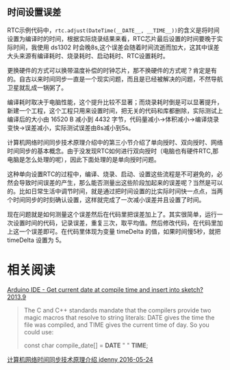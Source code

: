 ## 时间设置误差

RTC示例代码中，`rtc.adjust(DateTime(__DATE__, __TIME__))`的含义是将时间设置为编译时的时间，根据实际烧录结果来看，RTC芯片最后设置的时间要晚于实际时间，我使用 ds1302 时会晚8s,这个误差会随着时间流逝而加大，这其中误差大头来源有编译耗时、烧录耗时、启动耗时、RTC设置耗时。

更换硬件的方式可以换带温度补偿的时钟芯片，那不换硬件的方式呢？肯定是有的。自古以来时间同步一直是一个现实问题，而且是已经被解决的问题，不然导航卫星就乱成一锅粥了。

编译耗时取决于电脑性能，这个提升比较不显著；而烧录耗时倒是可以显著提升，新建一个工程，这个工程只用来设置时间，把无关的代码和库都删除，实际测试上编译后的大小由 16520 B 减小到 4432 字节，代码量减小->体积减小->编译烧录变快->误差减小，实际测试误差由8s减小到5s。

计算机网络时间同步技术原理介绍中的第三小节介绍了单向授时、双向授时、网络时间同步的基本概念。由于没发现RTC如何进行双向授时（电脑也有硬件RTC,那电脑是怎么处理的呢），因此下面处理的是单向授时问题。

这种单向设置RTC的过程中，编译、烧录、启动、设置这些流程是不可避免的，必然会导致时间误差的产生，那么能否测量出这些阶段加起来的误差呢？当然是可以的。比如日常生活中调节时间，就是通过把时间设置的比实际时间快一点点，当两个时间同步的时刻确认设置，这样就完成了一次减小误差并且设置了时间。

现在问题就是如何测量这个误差然后在代码里把误差加上了。其实很简单，运行一次设置时间的代码，记录误差，重复三次，取平均值。然后修改代码，在代码里加上这一个误差即可。在代码里体现为变量 timeDelta 的值，如果时间慢5秒，就把 timeDelta 设置为 5。

# 相关阅读

[Arduino IDE - Get current date at compile time and insert into sketch? 2013.9](https://forum.arduino.cc/t/arduino-ide-get-current-date-at-compile-time-and-insert-into-sketch/184602/6)
> The C and C++ standards mandate that the compilers provide two magic macros that resolve to string literals: DATE gives the time the file was compiled, and TIME gives the current time of day. So you could use:
> 
> const char compile_date[] = __DATE__ " " __TIME__;

[计算机网络时间同步技术原理介绍 idenny 2016-05-24](https://segmentfault.com/a/1190000005337116)
